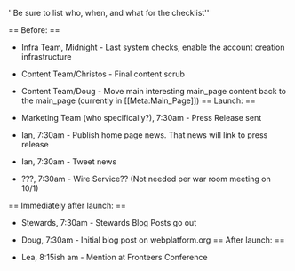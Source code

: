 ''Be sure to list who, when, and what for the checklist''

== Before: ==
* Infra Team, Midnight - Last system checks, enable the account creation infrastructure
* Content Team/Christos - Final content scrub
* Content Team/Doug - Move main interesting main_page content back to the main_page (currently in [[Meta:Main_Page]])
== Launch: ==

* Marketing Team (who specifically?), 7:30am - Press Release sent
* Ian, 7:30am - Publish home page news. That news will link to press release
* Ian, 7:30am - Tweet news
* ???, 7:30am - Wire Service?? (Not needed per war room meeting on 10/1)

== Immediately after launch: == 

* Stewards, 7:30am - Stewards Blog Posts go out
* Doug, 7:30am - Initial blog post on webplatform.org
== After launch: ==

* Lea, 8:15ish am - Mention at Fronteers Conference